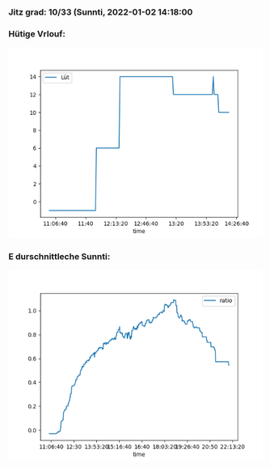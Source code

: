 ### Jitz grad: 10/33 (Sunnti, 2022-01-02 14:18:00

### Hütige Vrlouf:
![Graph](Today.png)

### E durschnittleche Sunnti:
![Graph](Sunnti.png)